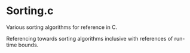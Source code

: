 Sorting.c
=========

Various sorting algorithms for reference in C.

Referencing towards sorting algorithms inclusive with references of run-time bounds. 
